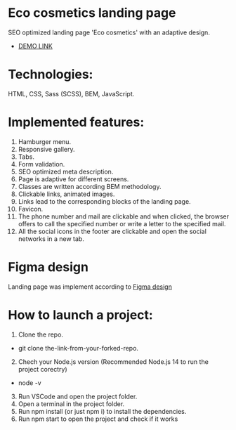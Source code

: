 # Eco cosmetics landing page
SEO optimized landing page 'Eco cosmetics' with an adaptive design.
- [DEMO LINK](https://vladyslava-buzova.github.io/Eco-cosmetics/)

# Technologies:
HTML, CSS, Sass (SCSS), BEM, JavaScript.

# Implemented features:
1. Hamburger menu.
2. Responsive gallery.
3. Tabs.
4. Form validation.
5. SEO optimized meta description.
6. Page is adaptive for different screens.
7. Classes are written according BEM methodology.
8. Clickable links, animated images.
6. Links lead to the corresponding blocks of the landing page.
7. Favicon.
8. The phone number and mail are clickable and when clicked, the browser offers to call the specified number or write a letter to the specified mail.
9. All the social icons in the footer are clickable and open the social networks in a new tab.

# Figma design
Landing page was implement according to
[Figma design](https://www.figma.com/file/JssZ43sciNf3WY4UGjFy6I/Brand-of-eco-cosmetics-_FE-students-(Copy)?node-id=21779%3A2&t=i8UF0JQ3qgRCeZuf-0)

# How to launch a project:
1. Clone the repo.
  - git clone the-link-from-your-forked-repo.
2. Chech your Node.js version (Recommended Node.js 14 to run the project corectry)
  - node -v
3. Run VSCode and open the project folder.
4. Open a terminal in the project folder.
5. Run npm install (or just npm i) to install the dependencies.
6. Run npm start to open the project and check if it works


